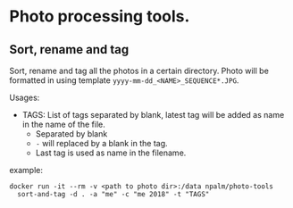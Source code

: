 # Photo processing tools.

## Sort, rename and tag
Sort, rename and tag all the photos in a certain directory. Photo will be formatted in using template `yyyy-mm-dd_<NAME>_SEQUENCE*.JPG`.


Usages:
- TAGS: List of tags separated by blank, latest tag will be added as name in the name of the file.
  - Separated by blank
  - `-` will replaced by a blank in the tag.
  - Last tag is used as name in the filename.

example:
```
docker run -it --rm -v <path to photo dir>:/data npalm/photo-tools
  sort-and-tag -d . -a "me" -c "me 2018" -t "TAGS"
```
